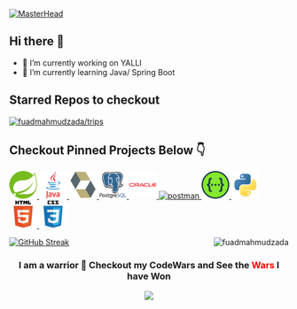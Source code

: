 [![MasterHead](https://user-images.githubusercontent.com/87605149/250366610-0eefb3d1-190e-4d87-88a9-98877b37a9f2.gif)](https://gunjanupadhyay.io)


## Hi there 👋


- 🔭 I’m currently working on YALLI
- 🌱 I’m currently learning Java/ Spring Boot




## Starred Repos to checkout

<a href="https://github.com/fuadmahmudzada/yali"><img src= "https://github-readme-stats.vercel.app/api/pin/?username=fuadmahmudzada&repo=yalli" alt = "fuadmahmudzada/trips" /></a>

## Checkout Pinned Projects Below 👇
<p align="left"> 
<a href="https://www.w3schools.com/java/" target="_blank" rel="noreferrer"> 
    <img src="https://raw.githubusercontent.com/devicons/devicon/master/icons/spring/spring-original.svg" alt="java" width="50" height="50"/> 
  </a>
  <a href="https://www.w3schools.com/java/" target="_blank" rel="noreferrer"> 
    <img src="https://raw.githubusercontent.com/devicons/devicon/master/icons/java/java-original-wordmark.svg" alt="java" width="50" height="50"/> 
  </a>
  <a href="https://hibernate.org/" target="_blank" rel="noreferrer"> 
    <img src="https://raw.githubusercontent.com/devicons/devicon/master/icons/hibernate/hibernate-original.svg" alt="hibernate" width="50" height="50"/> 
  </a>
  <a href="https://www.postgresql.org/" target="_blank" rel="noreferrer"> 
    <img src="https://raw.githubusercontent.com/devicons/devicon/master/icons/postgresql/postgresql-original-wordmark.svg" alt="postgresql" width="50" height="50"/> 
  </a>
  <a href="https://www.oracle.com/database/" target="_blank" rel="noreferrer"> 
    <img src="https://raw.githubusercontent.com/devicons/devicon/master/icons/oracle/oracle-original.svg" alt="oracle" width="50" height="50"/> 
  </a>
  <a href="https://www.postman.com/" target="_blank" rel="noreferrer"> 
    <img src="https://www.vectorlogo.zone/logos/getpostman/getpostman-icon.svg" alt="postman" width="50" height="50"/> 
  </a>
  <a href="https://swagger.io/" target="_blank" rel="noreferrer"> 
    <img src="https://raw.githubusercontent.com/devicons/devicon/master/icons/swagger/swagger-original.svg" alt="swagger" width="50" height="50"/> 
  </a>
      <a href="https://www.w3.org/html/" target="_blank" rel="noreferrer"> 
    <img src="https://raw.githubusercontent.com/devicons/devicon/master/icons/python/python-original.svg" alt="python" width="50" height="50"/> 
  </a>
    <a href="https://www.w3.org/html/" target="_blank" rel="noreferrer"> 
    <img src="https://raw.githubusercontent.com/devicons/devicon/master/icons/html5/html5-original-wordmark.svg" alt="html5" width="50" height="50"/> 
  </a>
   <a href="https://www.w3schools.com/css/" target="_blank" rel="noreferrer"> <img src="https://raw.githubusercontent.com/devicons/devicon/master/icons/css3/css3-original-wordmark.svg" alt="css3" width="50" height="50"/> </a>
</p>
<p>
<a href="https://git.io/streak-stats"><img src="http://github-readme-streak-stats.herokuapp.com?user=fuadmahmudzada&mode=weekly" alt="GitHub Streak" /></a>
<img align="right" src="https://github-readme-stats.vercel.app/api/top-langs?username=fuadmahmudzada&show_icons=true&locale=en&layout=compact" alt="fuadmahmudzada" />
    </p>
<h3 align = "center">I am a warrior 🥷 Checkout my CodeWars and See the <span style="color: red">Wars</span> I have Won</h3>
<div align = "center"><a href="https://www.codewars.com/users/Fua4Mahmu4"><img class= "center" src = "https://codewars-stats-ignacio-cuadra.vercel.app/?username=Fua4Mahmu4&theme=hacker"></a></div>

